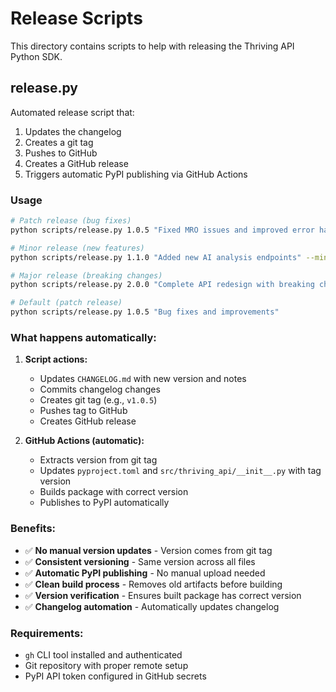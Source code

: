 # Release Scripts

This directory contains scripts to help with releasing the Thriving API Python SDK.

## release.py

Automated release script that:
1. Updates the changelog
2. Creates a git tag
3. Pushes to GitHub
4. Creates a GitHub release
5. Triggers automatic PyPI publishing via GitHub Actions

### Usage

```bash
# Patch release (bug fixes)
python scripts/release.py 1.0.5 "Fixed MRO issues and improved error handling" --patch

# Minor release (new features)  
python scripts/release.py 1.1.0 "Added new AI analysis endpoints" --minor

# Major release (breaking changes)
python scripts/release.py 2.0.0 "Complete API redesign with breaking changes" --major

# Default (patch release)
python scripts/release.py 1.0.5 "Bug fixes and improvements"
```

### What happens automatically:

1. **Script actions:**
   - Updates `CHANGELOG.md` with new version and notes
   - Commits changelog changes
   - Creates git tag (e.g., `v1.0.5`)
   - Pushes tag to GitHub
   - Creates GitHub release

2. **GitHub Actions (automatic):**
   - Extracts version from git tag
   - Updates `pyproject.toml` and `src/thriving_api/__init__.py` with tag version
   - Builds package with correct version
   - Publishes to PyPI automatically

### Benefits:

- ✅ **No manual version updates** - Version comes from git tag
- ✅ **Consistent versioning** - Same version across all files
- ✅ **Automatic PyPI publishing** - No manual upload needed
- ✅ **Clean build process** - Removes old artifacts before building
- ✅ **Version verification** - Ensures built package has correct version
- ✅ **Changelog automation** - Automatically updates changelog

### Requirements:

- `gh` CLI tool installed and authenticated
- Git repository with proper remote setup
- PyPI API token configured in GitHub secrets
